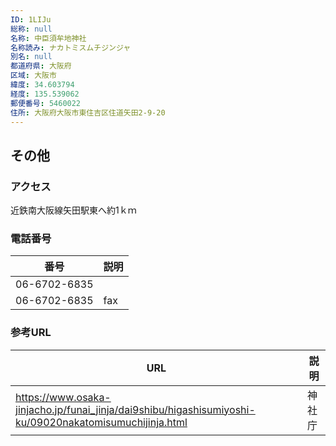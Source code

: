 ```yaml
---
ID: 1LIJu
総称: null
名称: 中臣須牟地神社
名称読み: ナカトミスムチジンジャ
別名: null
都道府県: 大阪府
区域: 大阪市
緯度: 34.603794
経度: 135.539062
郵便番号: 5460022
住所: 大阪府大阪市東住吉区住道矢田2-9-20
---
```


## その他

### アクセス

近鉄南大阪線矢田駅東へ約1ｋｍ

### 電話番号

| 番号         | 説明 |
| ------------ | ---- |
| 06-6702-6835 |      |
| 06-6702-6835 | fax  |

### 参考URL

| URL                                                                                                    | 説明   |
| ------------------------------------------------------------------------------------------------------ | ------ |
| https://www.osaka-jinjacho.jp/funai_jinja/dai9shibu/higashisumiyoshi-ku/09020nakatomisumuchijinja.html | 神社庁 |
